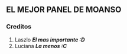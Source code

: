 ## EL MEJOR PANEL DE MOANSO

### Creditos
1. Laszlo ***El mas importante :D***
2. Luciana ***La menos :C***
